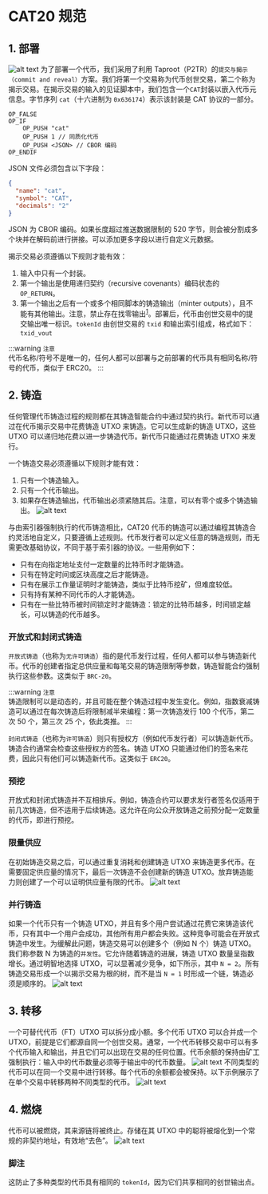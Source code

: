 # CAT20 规范

## 1. 部署

![alt text](../assets/cat20-01.png)
为了部署一个代币，我们采用了利用 Taproot（P2TR）的`提交与揭示（commit and reveal）`方案。我们将第一个交易称为代币创世交易，第二个称为揭示交易。在揭示交易的输入的见证脚本中，我们包含一个`CAT`封装以嵌入代币元信息。字节序列 `cat`（十六进制为 `0x636174`）表示该封装是 CAT 协议的一部分。

```assembly
OP_FALSE 
OP_IF 
    OP_PUSH "cat" 
    OP_PUSH 1 // 同质化代币 
    OP_PUSH <JSON> // CBOR 编码 
OP_ENDIF
```

JSON 文件必须包含以下字段：

```json
{
  "name": "cat",
  "symbol": "CAT",
  "decimals": "2"
}
```

JSON 为 CBOR 编码。如果长度超过推送数据限制的 520 字节，则会被分割成多个块并在解码前进行拼接。可以添加更多字段以进行自定义元数据。

揭示交易必须遵循以下规则才能有效：

1. 输入中只有一个封装。
2. 第一个输出是使用递归契约（recursive covenants）编码状态的 `OP_RETURN`。
3. 第一个输出之后有一个或多个相同脚本的铸造输出（minter outputs），且不能有其他输出。注意，禁止存在找零输出<sup>[1](#脚注)</sup>。部署后，代币由创世交易中的提交输出唯一标识。`tokenId` 由创世交易的 `txid` 和输出索引组成，格式如下：`txid_vout`

:::warning `注意`  
代币名称/符号不是唯一的，任何人都可以部署与之前部署的代币具有相同名称/符号的代币，类似于 ERC20。
:::

## 2. 铸造

任何管理代币铸造过程的规则都在其铸造智能合约中通过契约执行。新代币可以通过在代币揭示交易中花费铸造 UTXO 来铸造。它可以生成新的铸造 UTXO，这些 UTXO 可以递归地花费以进一步铸造代币。新代币只能通过花费铸造 UTXO 来发行。

一个铸造交易必须遵循以下规则才能有效：

1. 只有一个铸造输入。
2. 只有一个代币输出。
3. 如果存在铸造输出，代币输出必须紧随其后。注意，可以有零个或多个铸造输出。
![alt text](../assets/cat20-02.png)

与由索引器强制执行的代币铸造相比，CAT20 代币的铸造可以通过编程其铸造合约灵活地自定义，只要遵循上述规则。代币发行者可以定义任意的铸造规则，而无需更改基础协议，不同于基于索引器的协议。一些用例如下：

- 只有在向指定地址支付一定数量的比特币时才能铸造。
- 只有在特定时间或区块高度之后才能铸造。
- 只有在展示工作量证明时才能铸造，类似于比特币挖矿，但难度较低。
- 只有持有某种不同代币的人才能铸造。
- 只有在一些比特币被时间锁定时才能铸造：锁定的比特币越多，时间锁定越长，可以铸造的代币越多。

### 开放式和封闭式铸造

`开放式铸造`（也称为`无许可铸造`）指的是代币发行过程，任何人都可以参与铸造新代币。代币的创建者指定总供应量和每笔交易的铸造限制等参数，铸造智能合约强制执行这些参数。这类似于 `BRC-20`。

:::warning `注意`  
铸造限制可以是动态的，并且可能在整个铸造过程中发生变化。例如，指数衰减铸造可以通过在每次铸造后将限制减半来编程：第一次铸造发行 100 个代币，第二次 50 个，第三次 25 个，依此类推。
:::

`封闭式铸造`（也称为`许可铸造`）则只有授权方（例如代币发行者）可以铸造新代币。铸造合约通常会检查这些授权方的签名。铸造 UTXO 只能通过他们的签名来花费，因此只有他们可以铸造新代币。这类似于 `ERC20`。

### 预挖

开放式和封闭式铸造并不互相排斥。例如，铸造合约可以要求发行者签名仅适用于前几次铸造，但不适用于后续铸造。这允许在向公众开放铸造之前预分配一定数量的代币，即进行预挖。

### 限量供应

在初始铸造交易之后，可以通过重复消耗和创建铸造 UTXO 来铸造更多代币。在需要固定供应量的情况下，最后一次铸造不会创建新的铸造 UTXO。放弃铸造能力则创建了一个可以证明供应量有限的代币。
![alt text](../assets/cat20-03.png)

### 并行铸造

如果一个代币只有一个铸造 UTXO，并且有多个用户尝试通过花费它来铸造该代币，只有其中一个用户会成功，其他所有用户都会失败。这种竞争可能会在开放式铸造中发生。为缓解此问题，铸造交易可以创建多个（例如 N 个）铸造 UTXO。我们称参数 N 为铸造的`并发性`。它允许随着铸造的进展，铸造 UTXO 数量呈指数增长。通过明智地选择 UTXO，可以显著减少竞争，如下所示，其中 `N = 2`。所有铸造交易形成一个以揭示交易为根的树，而不是当 `N = 1` 时形成一个链，铸造必须是顺序的。
![alt text](../assets/cat20-04.png)

## 3. 转移

一个可替代代币（FT）UTXO 可以拆分成小额。多个代币 UTXO 可以合并成一个 UTXO，前提是它们都源自同一个创世交易。通常，一个代币转移交易中可以有多个代币输入和输出，并且它们可以出现在交易的任何位置。代币余额的保持由矿工强制执行：输入中的代币数量必须等于输出中的代币数量。
![alt text](../assets/cat20-05.png)
不同类型的代币可以在同一个交易中进行转移。每个代币的余额都会被保持。以下示例展示了在单个交易中转移两种不同类型的代币。
![alt text](../assets/cat20-06.png)

## 4. 燃烧

代币可以被燃烧，其来源链将被终止。存储在其 UTXO 中的聪将被熔化到一个常规的非契约地址，有效地“去色”。
![alt text](../assets/cat20-07.png)

### 脚注

这防止了多种类型的代币具有相同的 `tokenId`，因为它们共享相同的创世输出点。
